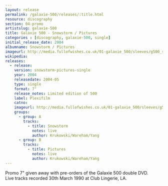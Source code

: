 ```yaml
---
layout: release
permalink: /galaxie-500/releases/:title.html
resource: discography
section: 04-promo
artistslug: galaxie-500
title: Galaxie 500 - Snowstorm / Pictures
categories : [discography, galaxie-500, single]
initial_release_date: 2004
albumname: Snowstorm / Pictures
imageurl: http://media.fullofwishes.co.uk/01-galaxie_500/sleeves/g500_snowstorm_front_002.jpg
wikipedia: 
releases:
  - release:
    version: snowstorm-pictures-single
    year: 2004
    releasedate: 2004-05
    type: single
    format: 7"
    release_notes: Limited edition of 500
    label: Plexifilm
    catno: 
    imageurl: http://media.fullofwishes.co.uk/01-galaxie_500/sleeves/g500_snowstorm_front_002.jpg
    groups:
      - group: A
        tracks:
          - title: Snowstorm
            notes: live
            author: Krukowski/Wareham/Yang
      - group: B
        tracks:
          - title: Pictures
            notes: live
            author: Krukowski/Wareham/Yang
---
```

Promo 7" given away with pre-orders of the Galaxie 500 double DVD.  
Live tracks recorded 30th March 1990 at Club Lingerie, LA.
